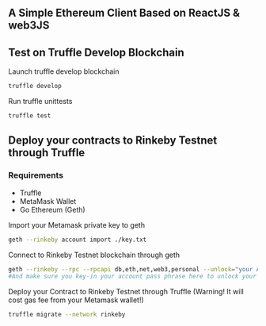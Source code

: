 ## A Simple Ethereum Client Based on ReactJS & web3JS

## Test on Truffle Develop Blockchain
Launch truffle develop blockchain
```bash
truffle develop
```

Run truffle unittests
```bash
truffle test 
```

## Deploy your contracts to Rinkeby Testnet through Truffle

### Requirements
- Truffle
- MetaMask Wallet
- Go Ethereum (Geth)

Import your Metamask private key to geth
```bash
geth --rinkeby account import ./key.txt
```

Connect to Rinkeby Testnet blockchain through geth
```bash
geth --rinkeby --rpc --rpcapi db,eth,net,web3,personal --unlock="your Account Address"
#And make sure you key-in your account pass phrase here to unlock your account
```

Deploy your Contract to Rinkeby Testnet through Truffle (Warning! It will cost gas fee from your Metamask wallet!)
```bash
truffle migrate --network rinkeby
```
